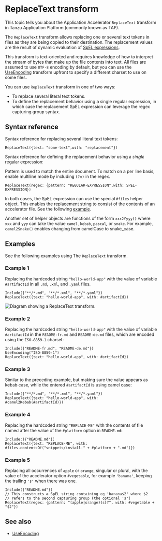 # ReplaceText transform

This topic tells you about the Application Accelerator `ReplaceText` transform in Tanzu Application Platform (commonly known as TAP).

The `ReplaceText` transform allows replacing one or several text tokens in files as
they are being copied to their destination. The replacement values are the result
of dynamic evaluation of [SpEL expressions](https://docs.spring.io/spring-framework/docs/current/reference/html/core.html#expressions).

This transform is text-oriented and requires knowledge of how to interpret the stream of bytes that make up the file contents into text.
All files are assumed to use `UTF-8` encoding by default, but you can use the [UseEncoding](use-encoding.md) transform upfront to specify a different charset to use on some files.

You can use `ReplaceText` transform in one of two ways:

- To replace several literal text tokens.
- To define the replacement behavior using a single regular expression, in which case the replacement SpEL expression can leverage the regex capturing group syntax.

## <a id="syntax-ref"></a>Syntax reference

Syntax reference for replacing several literal text tokens:

```
ReplaceText({text: "some-text",with: "replacement"})
```

Syntax reference for defining the replacement behavior using a _single_ regular expression:

Pattern is used to match the entire document. To match on a per line basis, enable multiline mode by including `(?m)` in the regex.

```
ReplaceText(regex: {pattern: "REGULAR-EXPRESSION",with: SPEL-EXPRESSION})
```

In both cases, the SpEL expression can use the special `#files` helper object.
This enables the replacement string to consist of the contents of an accelerator file.
See the following [example](#examples).

Another set of helper objects are functions of the form `xxx2Yyyy()` where `xxx` and `yyy` can take
the value `camel`, `kebab`, `pascal`, or `snake`.
For example, `camel2Snake()` enables changing from camelCase to snake_case.

## <a id="examples"></a>Examples

See the following examples using The `ReplaceText` transform.

### <a id="example1"></a>Example 1

Replacing the hardcoded string `"hello-world-app"` with the value of variable `#artifactId`
in all `.md`, `.xml`, and `.yaml` files.

```
Include({"**/*.md", "**/*.xml", "**/*.yaml"})
ReplaceText({text: "hello-world-app", with: #artifactId})
```

![Diagram showing a ReplaceText transform.](images/replace-text1.svg)

### <a id="example2"></a>Example 2

Replacing the hardcoded string `"hello-world-app"` with the value of variable `#artifactId` in the
`README-fr.md` and `README-de.md` files, which are encoded using the `ISO-8859-1` charset:

```
Include({"README-fr.md", "README-de.md"})
UseEncoding("ISO-8859-1")
ReplaceText({text: "hello-world-app", with: #artifactId})
```

### <a id="example3"></a>Example 3

Similar to the preceding example, but making sure the value appears as kebab case,
while the entered `#artifactId` is using camel case:

```
Include({"**/*.md", "**/*.xml", "**/*.yaml"})
ReplaceText({text: "hello-world-app", with: #camel2Kebab(#artifactId)})
```

### <a id="example4"></a>Example 4

Replacing the hardcoded string `"REPLACE-ME"` with the contents of
file named after the value of the `#platform` option in `README.md`:

```
Include:({"README.md"})
ReplaceText({text: "REPLACE-ME", with: #files.contentsOf("snippets/install-" + #platform + ".md")})
```

### <a id="example5"></a>Example 5

Replacing all occurrences of `apple` or `orange`, singular or plural,
with the value of the accelerator option `#vegetable`, for example `'banana'`,
keeping the trailing `'s'` when there was one.

```
Include({"README.md"})
// This constructs a SpEL string containing eg 'banana$2' where $2
// refers to the second capturing group (the optional 's')
ReplaceText(regex: {pattern: "(apple|orange)(s)?", with: #vegetable + "$2"})
```

## See also

- [UseEncoding](use-encoding.md)
